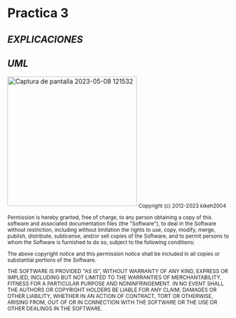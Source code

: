 # Practica 3
## ***EXPLICACIONES***

## ***UML***
<img width="291" alt="Captura de pantalla 2023-05-08 121532" src="https://user-images.githubusercontent.com/125443353/236799640-6d37ac9a-d730-4170-9d0f-383ad32d8e45.png">


<sub>
Copyright (c) 2012-2023 kikeh2004

Permission is hereby granted, free of charge, to any person obtaining
a copy of this software and associated documentation files (the
"Software"), to deal in the Software without restriction, including
without limitation the rights to use, copy, modify, merge, publish,
distribute, sublicense, and/or sell copies of the Software, and to
permit persons to whom the Software is furnished to do so, subject to
the following conditions:

The above copyright notice and this permission notice shall be
included in all copies or substantial portions of the Software.

THE SOFTWARE IS PROVIDED "AS IS", WITHOUT WARRANTY OF ANY KIND,
EXPRESS OR IMPLIED, INCLUDING BUT NOT LIMITED TO THE WARRANTIES OF
MERCHANTABILITY, FITNESS FOR A PARTICULAR PURPOSE AND
NONINFRINGEMENT. IN NO EVENT SHALL THE AUTHORS OR COPYRIGHT HOLDERS BE
LIABLE FOR ANY CLAIM, DAMAGES OR OTHER LIABILITY, WHETHER IN AN ACTION
OF CONTRACT, TORT OR OTHERWISE, ARISING FROM, OUT OF OR IN CONNECTION
WITH THE SOFTWARE OR THE USE OR OTHER DEALINGS IN THE SOFTWARE.
 </sub>
